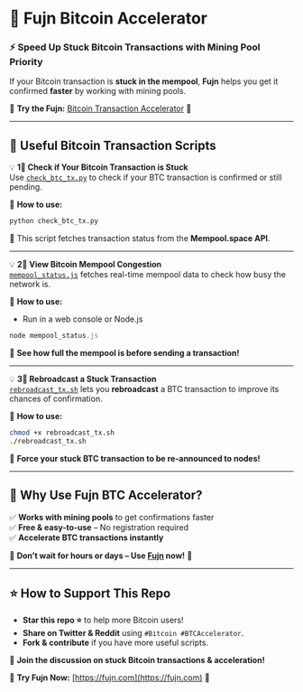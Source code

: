 # 🚀 Fujn Bitcoin Accelerator  

### ⚡ Speed Up Stuck Bitcoin Transactions with Mining Pool Priority  

If your Bitcoin transaction is **stuck in the mempool**, **Fujn** helps you get it confirmed **faster** by working with mining pools.  

🔗 **Try the Fujn:** [Bitcoin Transaction Accelerator](https://fujn.com) 🚀  

---

## 📌 Useful Bitcoin Transaction Scripts  

💡 **1⃣ Check if Your Bitcoin Transaction is Stuck**  
Use [`check_btc_tx.py`](https://github.com/YOUR-USERNAME/fujn-btc-accelerator/blob/main/check_btc_tx.py) to check if your BTC transaction is confirmed or still pending.  

📌 **How to use:**  
```bash
python check_btc_tx.py
```
🚀 This script fetches transaction status from the **Mempool.space API**.  

---

💡 **2⃣ View Bitcoin Mempool Congestion**  
[`mempool_status.js`](https://github.com/YOUR-USERNAME/fujn-btc-accelerator/blob/main/mempool_status.js) fetches real-time mempool data to check how busy the network is.  

📌 **How to use:**  
- Run in a web console or Node.js  
```javascript
node mempool_status.js
```
🚀 **See how full the mempool is before sending a transaction!**  

---

💡 **3⃣ Rebroadcast a Stuck Transaction**  
[`rebroadcast_tx.sh`](https://github.com/YOUR-USERNAME/fujn-btc-accelerator/blob/main/rebroadcast_tx.sh) lets you **rebroadcast** a BTC transaction to improve its chances of confirmation.  

📌 **How to use:**  
```bash
chmod +x rebroadcast_tx.sh  
./rebroadcast_tx.sh  
```
🎥 **Force your stuck BTC transaction to be re-announced to nodes!**  

---

## 🔹 Why Use Fujn BTC Accelerator?  
✅ **Works with mining pools** to get confirmations faster  
✅ **Free & easy-to-use** – No registration required  
✅ **Accelerate BTC transactions instantly**  

📌 **Don’t wait for hours or days – Use [Fujn](https://fujn.com) now!** 🚀  

---

## ⭐ How to Support This Repo  
- **Star this repo ⭐** to help more Bitcoin users!  
- **Share on Twitter & Reddit** using `#Bitcoin #BTCAccelerator`.  
- **Fork & contribute** if you have more useful scripts.  

📢 **Join the discussion on stuck Bitcoin transactions & acceleration!**  

🔗 **Try Fujn Now:** [https://fujn.com](https://fujn.com) 🚀
